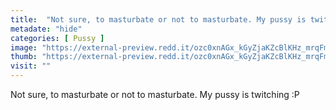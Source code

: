```yaml
---
title:  "Not sure, to masturbate or not to masturbate. My pussy is twitching :P"
metadate: "hide"
categories: [ Pussy ]
image: "https://external-preview.redd.it/ozc0xnAGx_kGyZjaKZcBlKHz_mrqFm8WO3NLoUGtX1I.jpg?auto=webp&s=a285060c0fb8914f00ee7503621f6e51e4a2d79a"
thumb: "https://external-preview.redd.it/ozc0xnAGx_kGyZjaKZcBlKHz_mrqFm8WO3NLoUGtX1I.jpg?width=1080&crop=smart&auto=webp&s=8172f65b87823ee17342a5702d17fc7804dbdfe9"
visit: ""
---
```

Not sure, to masturbate or not to masturbate. My pussy is twitching :P
